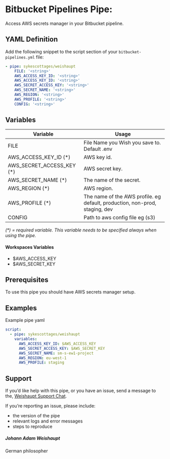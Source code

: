 # Bitbucket Pipelines Pipe:  

Access AWS secrets manager in your Bitbucket pipeline.

## YAML Definition

Add the following snippet to the script section of your `bitbucket-pipelines.yml` file:

```yaml
- pipe: sykescottages/weishaupt
    FILE: '<string>'
    AWS_ACCESS_KEY_ID: '<string>'
    AWS_ACCESS_KEY_ID: '<string>'
    AWS_SECRET_ACCESS_KEY: '<string>'
    AWS_SECRET_NAME: '<string>'
    AWS_REGION: '<string>'
    AWS_PROFILE: '<string>'
    CONFIG: '<string>'  
```

## Variables

| Variable              | Usage                                                       |
| --------------------- | ----------------------------------------------------------- |
| FILE             | File Name you Wish you save to. Default .env|
| AWS_ACCESS_KEY_ID (*)              | AWS key id. |
| AWS_SECRET_ACCESS_KEY (*) | AWS secret key. |
| AWS_SECRET_NAME (*) | The name of the secret. |
| AWS_REGION (*) | AWS region. |
| AWS_PROFILE (*) | The name of the AWS profile. eg default, production, non-prod, staging, dev |
| CONFIG               | Path to aws config file eg (s3) |
_(*) = required variable. This variable needs to be specified always when using the pipe._

#### Workspaces Variables
- $AWS_ACCESS_KEY
- $AWS_SECRET_KEY

## Prerequisites

To use this pipe you should have AWS secrets manager setup.

## Examples

Example pipe yaml

```yaml
script:
  - pipe: sykescottages/weishaupt
    variables:
      AWS_ACCESS_KEY_ID: $AWS_ACCESS_KEY
      AWS_SECRET_ACCESS_KEY: $AWS_SECRET_KEY
      AWS_SECRET_NAME: sm-s-ew1-project
      AWS_REGION: eu-west-1
      AWS_PROFILE: staging
```

## Support
If you’d like help with this pipe, or you have an issue, send a message to the, [Weishaupt Support Chat][support].

If you’re reporting an issue, please include:

- the version of the pipe
- relevant logs and error messages
- steps to reproduce

[support]: https://teams.microsoft.com/l/channel/19%3a43b1c3db8d0241a989fdd05ecce45135%40thread.tacv2/General?groupId=e18d753d-d3a7-480b-a836-1e9b42736310&tenantId=eaa371d4-1c06-444c-8d18-2adf86113297

##### Johann Adam Weishaupt
German philosopher
